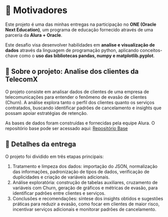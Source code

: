 # 📌 Motivadores

Este projeto é uma das minhas entregas na participação no **ONE (Oracle Next Education)**, um programa de educação fornecido através de uma parceria da **Alura + Oracle**.

Este desafio visa desenvolver habilidades em **analise e visualização de dados** através da linguagem de programação python, aplicando conceitos-chave como o **uso das bibliotecas pandas, numpy e matplotlib.pyplot**.


## 🚀 Sobre o projeto: Analise dos clientes da TelecomX

O projeto consiste em analisar dados de clientes de uma empresa de telecomunicações para entender o fenômeno de evasão de clientes (Churn). A análise explora tanto o perfil dos clientes quanto os serviços contratados, buscando identificar padrões de cancelamento e insights que possam apoiar estratégias de retenção. 

As bases de dados foram construídas e fornecidas pela equipe Alura. O repositório base pode ser acessado aqui:
[Repositório Base](https://github.com/ingridcristh/challenge2-data-science/blob/main/TelecomX_Data.json)

## 🎯 Detalhes da entrega

O projeto foi dividido em três etapas principais:

1. Tratamento e limpeza dos dados: importação do JSON, normalização das informações, padronização de tipos de dados, verificação de duplicidades e criação de variáveis adicionais.
2. Análise exploratória: construção de tabelas auxiliares, cruzamento de variáveis com Churn, geração de gráficos e métricas de evasão, para identificar padrões entre clientes e serviços.
3. Conclusões e recomendações: síntese dos insights obtidos e sugestões práticas para reduzir a evasão, como focar em clientes de maior risco, incentivar serviços adicionais e monitorar padrões de cancelamento.

